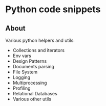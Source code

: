 # Python code snippets

## About
Various python helpers and utils:
* Collections and iterators
* Env vars
* Design Patterns
* Documents parsing
* File System
* Logging
* Multiprocessing
* Profiling
* Relational Databases
* Various other utils
